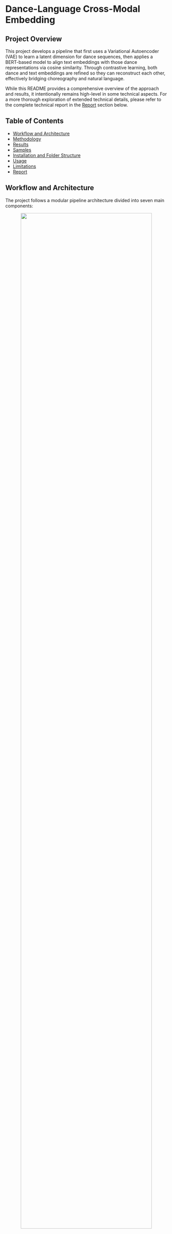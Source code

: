 # Dance-Language Cross-Modal Embedding

## Project Overview

This project develops a pipeline that first uses a Variational Autoencoder (VAE) to learn a latent dimension for dance sequences, then applies a BERT-based model to align text embeddings with those dance representations via cosine similarity. Through contrastive learning, both dance and text embeddings are refined so they can reconstruct each other, effectively bridging choreography and natural language.

While this README provides a comprehensive overview of the approach and results, it intentionally remains high-level in some technical aspects. For a more thorough exploration of extended technical details, please refer to the complete technical report in the [Report](#report) section below.

## Table of Contents

- [Workflow and Architecture](#workflow-and-architecture)
- [Methodology](#methodology)
- [Results](#results)
- [Samples](#samples)
- [Installation and Folder Structure](#installation-and-folder-structure)
- [Usage](#usage)
- [Limitations](#limitations)
- [Report](#report)

## Workflow and Architecture

The project follows a modular pipeline architecture divided into seven main components:

<div align="center">
  <img src="assets/model_diagrams/workflow_diagram.png" width="90%">
  <p><em>Complete pipeline workflow for the Dance-Language Cross-Modal Embedding system, showing data flow between components</em></p>
</div>

### 1. Data Preprocessing Pipeline

This pipeline uses hathorseq, a specialized tool that converts motion capture data to consistent sequences:

- **Input**: Raw motion capture data in .npy format with varying sequence lengths
- **Processing**: 
  - Using hathorseq to convert data into fixed length of 50 frames per sequence
  - Additional Python preprocessing for sequence normalization and standardization
  - Joint-wise feature extraction and pose normalization
- **Output**: Uniform dance sequences (50 frames each) ready for VAE training

This preprocessing step ensures all dance sequences have consistent dimensions, making them suitable for batch processing during model training.

### 2. Dance VAE Pipeline

The Dance VAE pipeline takes the preprocessed sequences and learns a compact latent representation:

- **Input**: Standardized dance sequences (50 frames each)
- **Processing**: 
  - LSTM-based encoder with temporal attention mechanism
  - 256-dimensional latent space encoding
  - GRU-based decoder for sequence reconstruction
- **Output**: 
  - Reconstructed dance sequences
  - Latent vectors for each sequence (used for the cross-modal alignment)


### 3. Semantic Clustering Pipeline

This pipeline applies unsupervised learning to organize dance sequences into meaningful categories:

- **Input**: Latent vectors from the Dance VAE (256-dimensional)
- **Processing**:
  - K-means clustering to identify natural groupings in the movement space
  - Silhouette score analysis for optimal cluster validation
  - Manual labeling based on reviewing <1% of sequences (approximately 9 sequences) to identify characteristic movements in each cluster
- **Output**: Labeled dance sequences organized by movement categories

The manual labeling process involved watching representative sequences from each cluster and identifying common movement patterns, enabling a semantic bridge between abstract latent representations and natural language descriptors.

### 4. Cross-Modal Text Encoder Pipeline

This pipeline bridges the gap between natural language and movement representations:

- **Input**: 
  - Dance latent vectors (256-dimensional)
  - Natural language descriptions of movements
- **Processing**:
  - BERT-based text encoding with fine-tuned projection layers
  - Contrastive learning to align text and motion embeddings
  - Bidirectional mapping between language and movement spaces
- **Output**: Text encoder model capable of converting descriptions to movement vectors

This text encoding component enables natural language interfaces for dance generation, search, and analysis, completing the bridge between the two modalities.

### 5. Contrastive Projection Pipeline

This pipeline refines the alignment between text and motion representations through specialized projection networks:

- **Input**: 
  - Dance latent vectors and their text embeddings
  - Cluster identifiers from semantic clustering
- **Processing**:
  - Dual projection heads with residual connections
  - Temperature-scaled contrastive learning
  - Cluster-aware positive and negative pair sampling
- **Output**: Aligned projection spaces for dance and text embeddings

This contrastive learning stage creates a unified embedding space where semantically similar motions and texts are positioned closely.

### 6. Dance-to-Text Decoder Pipeline

This pipeline takes dance embeddings and identifies the most semantically appropriate textual description:

- **Input**: 
  - Dance latent vectors (256-dimensional)
  - Database of text descriptions with their embeddings
- **Processing**:
  - Projection network to map dance vectors to BERT-compatible space
  - Cosine similarity search across text embedding database
  - Cluster-aware retrieval for semantic consistency
- **Output**: Ranked list of text descriptions that best match the input dance movement

This component enables the system to "interpret" dance movements by retrieving the most appropriate natural language descriptions, completing the bidirectional bridge between modalities and enabling applications like automatic dance annotation and movement search.

### 7. Text-to-Dance Decoder Pipeline

This pipeline takes the aligned text embeddings and transforms them directly into dance sequences:

- **Input**: 
  - Text embeddings generated by the cross-modal text encoder
  - Original dance sequences for supervised learning
- **Processing**:
  - Fine-tuned decoder component from the Dance VAE
  - Text conditioning mechanism for guided generation
  - Velocity-aware optimization for natural movement synthesis
- **Output**: Complete dance sequences generated from textual descriptions

This final pipeline completes the full text-to-motion generation system, enabling direct creation of dance sequences from natural language prompts with high fidelity to the intended movement qualities.

## Methodology

### 1. Data Preprocessing

For the initial data preparation pipeline, I utilized hathorseq to convert raw motion capture data into fixed-length sequences for model training:

1. **Data Segmentation**: Used hathorseq to transform variable-length .npy files into standardized 50-frame sequences with configurable stride settings (20 frames) for optimal data utilization
2. **Data Augmentation**: Applied multiple transformations to enrich the dataset:
   - Rotational variations (±15° around vertical axis)
   - Scale adjustments (±5% scaling)
   - Mirroring along x-axis for posture diversity
   - Time warping to create temporal variations
3. **Normalization**: Computed global mean and standard deviation across all sequences for consistent feature scaling
4. **Dataset Partitioning**: Split the augmented dataset into training (70%), validation (15%), and test (15%) sets while preserving sequence context

This preprocessing approach increased the effective dataset size by 7× through augmentation techniques while maintaining movement integrity, significantly improving model generalization capabilities.

### 2. Dance Variational Autoencoder

The Dance VAE forms the core of the motion representation learning system, transforming complex dance sequences into a semantically meaningful latent space:

#### Architecture Overview

The VAE employs a bidirectional design with specialized components for temporal data processing:

- **Encoder**: LSTM-based network with temporal attention mechanism that processes skeletal motion data (50 frames × joints × dimensions) through time, capturing both local and global movement patterns
- **Latent Space**: A compact 256-dimensional representation space that encodes essential choreographic characteristics as a probabilistic distribution (mean and variance)
- **Decoder**: GRU-based network with residual connections that reconstructs the full dance sequence from the latent vector, maintaining temporal coherence across frames

<div align="center">
  <img src="assets/model_diagrams/Dance_VAE.png" width="85%">
  <p><em>Dance VAE Architecture: LSTM-based encoder and GRU-based decoder with 256-dimensional latent space</em></p>
</div>

#### Loss Function

The VAE uses a carefully balanced composite loss function that addresses the unique challenges of motion data:

1. **Reconstruction Component**: 
   - Combines MSE (70%) for global structure and L1 loss (30%) for subtle movement details
   - Weighted formula: L_recon = 0.7 × MSE + 0.3 × L1
   
2. **Velocity Consistency Term**:
   - Penalizes differences in frame-to-frame transitions: L_vel = MSE(v_original, v_reconstructed)
   - Weight γ = 0.5 provides balance between pose accuracy and smooth motion
   
3. **KL Divergence Regularization**:
   - Standard VAE regularization term: L_KL = 0.5 × sum(1 + logσ² - μ² - σ²)
   - Weight β increases from 0.01 to a maximum of 0.2 through scheduled annealing

The complete loss function is: L_total = L_recon + γ·L_vel + β·L_KL

#### Key Design Elements

The choice of VAE architecture over alternatives was driven by several critical considerations:

- **Probabilistic Nature**: VAEs learn a distribution rather than fixed encodings, enabling controlled sampling and inherent regularization, unlike deterministic autoencoders that can overfit to training data
- **LSTM-GRU Combination**: LSTM was selected for the encoder due to its gradient stability with long sequences and ability to capture long-range dependencies, while GRU was chosen for the decoder for its computational efficiency and comparable performance with fewer parameters
- **Superior Latent Organization**: Unlike standard autoencoders, VAEs naturally organize the latent space through KL regularization, creating a smooth, continuous manifold that enables meaningful interpolation between movement styles
- **Generative Capabilities**: The probabilistic framework enables both reconstruction and novel sequence generation, making it ideal for creative applications and data augmentation

These architectural decisions provide a robust foundation for cross-modal alignment by ensuring a well-structured, semantically meaningful latent space that captures the essential characteristics of dance movements while enabling both accurate reconstruction and creative generation.

#### Training Methodology

The training process employs several specialized techniques to ensure stable convergence:

- **Beta Annealing**: Gradually increases KL regularization weight from 0.01 to 0.2 over the first 40% of epochs, ensuring early focus on reconstruction quality
- **OneCycleLR Scheduling**: Implements learning rate that peaks at 5e-4 before gradually decreasing, optimizing convergence speed and final performance
- **Gradient Clipping**: Applies norm-based clipping at 1.0 to stabilize training with recurrent architectures
- **Early Stopping**: Monitors validation loss with patience of 30 epochs to prevent overfitting while ensuring full convergence

This training methodology produced a VAE that achieves an excellent balance between reconstruction fidelity and latent space organization, creating a robust foundation for the cross-modal alignment pipeline.
### 3. Semantic Movement Clustering

After obtaining the 256-dimensional latent vectors from the Dance VAE, I employed a sophisticated clustering approach to identify natural movement categories within the latent space:

#### Clustering Methodology

The clustering pipeline uses K-means with carefully tuned hyperparameters to partition the latent space into distinct movement categories:

- **Comprehensive K Testing**: Systematically evaluated K values from 2 to 10 using both silhouette scores and visual analysis, conclusively determining that K=3 provides the optimal balance of cluster separation and interpretability
- **Statistical Validation**: K=3 achieved a strong silhouette score of 0.170, only slightly below K=2 (0.181) while offering more nuanced categorization
- **Qualitative Assessment**: Visual exploration of PCA-reduced embeddings showed highly distinct groupings at K=3, with clear separation boundaries that diminished at higher K values
- **Distance Metric Selection**: Euclidean distance in the latent space provided the most intuitive clustering results, capturing perceptual similarities between movements

#### Semantic Labeling

The manual labeling process utilized a strategic sampling approach to efficiently create a meaningful text vocabulary:

- **Representative Sampling**: Selected 9 representative sequences (3 from each cluster) to serve as exemplars for the entire dataset
- **Qualitative Analysis**: Carefully analyzed motion characteristics of these sampled sequences to identify defining movement patterns and qualities
- **Vocabulary Development**: Created concise text descriptions capturing the distinctive elements of each cluster based solely on these representative samples
- **Global Application**: Applied these class-level descriptions to all sequences within their respective clusters, establishing a consistent semantic framework

#### Key Design Elements

The clustering approach was guided by several practical considerations:

- **Simple Unsupervised Learning**: K-means clustering was selected for its simplicity and effectiveness, allowing the dance movements to naturally organize themselves without needing predefined categories or labels
- **Natural Movement Vocabulary**: After watching approximately 9 dance sequences (3 from each cluster), clear movement patterns emerged that validated the mathematical clustering
- **Efficient Representative Sampling**: By reviewing less than 1% of the sequences, I could efficiently label the entire dataset while maintaining consistency
- **Data-Driven Categorization**: The latent space itself revealed the natural groupings, creating an organic bridge between continuous motion features and discrete text descriptions
- **Visual Confirmation**: When visualizing the clusters, the separation between movement styles was clearly visible, confirming that the mathematical clustering matched perceptual differences

This semantic clustering phase serves as a vital intermediary between abstract motion embeddings and natural language, establishing the foundation for the cross-modal alignment that follows.

### 4. Cross-Modal Language Alignment

The text encoder forms the critical bridge between natural language descriptions and motion representations:

#### Architecture Overview

The text encoder architecture employs a transfer learning approach to map language to the dance latent space:

- **Text Embedding**: A pre-trained BERT model (bert-base-uncased) processes natural language descriptions, capturing contextual meaning and movement terminology
- **Dimensionality Reduction**: A custom projection network transforms BERT's 768-dimensional outputs into the 256-dimensional dance latent space
- **Feature Normalization**: Layer normalization ensures compatible feature distributions between text and dance embeddings

<div align="center">
  <img src="assets/model_diagrams/Text_Encoder.png" width="80%">
  <p><em>Text Encoder Architecture: BERT-based encoder with projection layers for dance-text alignment</em></p>
</div>

#### Loss Function

The text encoder employs a hybrid loss function that balances direction and magnitude alignment:

1. **Cosine Similarity Component**: 
   - Ensures directional alignment between text and motion embeddings
   - Formula: L_cos = 1 - cos(predicted, target)
   
2. **Mean Squared Error Component**:
   - Preserves magnitude and exact positioning in the latent space
   - Formula: L_mse = ||predicted - target||²
   
3. **Weighted Combination**:
   - Balanced formula: L_total = α·L_cos + (1-α)·L_mse
   - α = 0.5 provides equal weight to both alignment aspects

This dual-objective loss function creates embeddings that maintain both the semantic direction and precise location in the latent space.

#### Key Design Elements

The text encoder architecture was designed with several key innovations:

- **Frozen BERT Layers**: By freezing the base BERT model, we preserve its pre-trained language understanding while adapting only the projection layers, dramatically reducing training data requirements
- **Contrastive Learning Approach**: This framework aligns embeddings by pulling matched text-motion pairs closer while pushing unrelated pairs apart, creating a unified semantic space
- **Direct Latent Space Mapping**: By mapping text directly to the VAE's latent space (rather than to raw motion), we inherit the VAE's structured organization and generative capabilities
- **Dual Loss Objectives**: The combination of directional alignment (cosine) and precise positioning (MSE) creates robust embeddings that preserve both semantic meaning and geometric relationships

These design choices enable the text encoder to effectively map language descriptions to the exact regions of the dance latent space where the corresponding movements reside.

#### Training Methodology

The text encoder training process employs specialized techniques to ensure efficient learning:

- **Curriculum Strategy**: Training proceeds from concrete to abstract descriptions, gradually increasing linguistic complexity
- **Cosine Annealing**: Learning rate follows a cyclical pattern with warm restarts (T₀=10) to escape local minima
- **Early Stopping**: Training terminates when validation loss shows no improvement for 5 consecutive epochs
- **Batch Normalization**: Applied throughout the projection network to stabilize training and speed up convergence

This training methodology produced a text encoder capable of accurately mapping natural language descriptions to their corresponding regions in the dance latent space, creating a reliable interface between language and movement.

### 5. Contrastive Projection Framework

The contrastive projection framework creates a unified embedding space where dance movements and textual descriptions become directly comparable:

#### Architecture Overview

The contrastive architecture employs dual projection networks with identical structure but separate parameters:

- **Dance Projection Head**: Three-layer MLP with ReLU activations that transforms raw dance embeddings into a normalized projection space
- **Text Projection Head**: Matching network architecture that applies the same transformations to text embeddings
- **Layer Normalization**: Applied at strategic points to ensure consistent feature distributions and prevent numerical instability
- **Temperature Scaling**: Dynamic temperature parameter that controls the sharpness of the similarity distribution

<div align="center">
  <img src="assets/model_diagrams/Contrastive_Learning.png" width="75%">
  <p><em>Contrastive Learning Framework: Dual projection networks with temperature-scaled similarity optimization</em></p>
</div>

#### Loss Function

The contrastive loss function is designed to optimize semantic clustering with numerical stability:

1. **Cluster-Based Triplet Loss**: 
   - Enforces that embeddings from the same cluster are closer than those from different clusters
   - Formula: L = max(0, D_pos - D_neg + margin)
   - D_pos is distance to hardest positive, D_neg is distance to hardest negative
   
2. **Temperature Scaling**:
   - Controls the concentration of similarity distribution
   - Lower temperature (0.5) creates sharper distinctions between similar and dissimilar items
   
3. **Margin Parameter**:
   - Fixed margin value (1.0) ensures minimum separation between positive and negative pairs
   - Creates a more robust embedding space with clear boundaries

#### Key Design Elements

The contrastive framework was designed with several crucial innovations:

- **Cluster-Aware Strategy**: By leveraging semantic clusters rather than individual pairs, we dramatically reduce the amount of supervised labeling required while maintaining semantic coherence
- **Symmetric Architecture**: Identical network structures for both modalities ensure balanced learning dynamics and prevent modal collapse where one modality dominates
- **Euclidean Distance Metric**: Distance-based calculations provide better numerical stability than dot-product similarities, especially in high dimensions
- **Gradient-Safe Components**: Carefully designed loss components with gradient clipping prevent the exploding/vanishing gradient problems common in contrastive learning
- **Hardest Pair Mining**: Focus on the most challenging positive and negative examples accelerates learning and creates more robust decision boundaries

These design choices collectively enable the system to learn a unified embedding space where semantically related movements and descriptions naturally cluster together, despite coming from different modalities with different statistical properties.

#### Training Methodology

The contrastive training process employs several strategies to ensure stable convergence:

- **Momentum-Based Optimization**: SGD with momentum (0.9) provides more stable updates than adaptive methods for contrastive learning
- **Progressive Learning Rate**: Starting at 1e-3 and decreasing by half every 50 epochs creates an optimal balance between exploration and refinement
- **Strict Gradient Control**: Norm-based clipping at 0.1 prevents representation drift that commonly occurs in contrastive learning
- **Early Stopping**: Training terminates after 10 epochs without improvement, typically resulting in 150-250 total epochs

This carefully tuned training approach produces a unified embedding space that effectively bridges the gap between movement and language, enabling accurate cross-modal retrieval and generation.

### 6. Dance-to-Text Decoder Model

The dance-to-text decoder forms a critical component for interpreting movements in natural language:

#### Architecture Overview

The model employs a specialized projection approach to map dance embeddings to text space:

- **Dance Projection Network**: Three-layer neural network that transforms 256-dimensional dance vectors into BERT-compatible embeddings (768 dimensions)
- **Similarity Matching**: Cosine similarity search over a precomputed database of text embeddings to find the closest matching descriptions
- **Clustering Verification**: Additional verification using semantic cluster labels to ensure contextual coherence

<div align="center">
  <img src="assets/model_diagrams/Dance_to_Text_Decoder.png" width="80%">
  <p><em>Dance-to-Text Decoder Architecture: Projection network with similarity-based retrieval for movement interpretation</em></p>
</div>

#### Loss Function

The model optimizes a cosine embedding loss to align dance projections with text embeddings:

1. **Cosine Embedding Component**: 
   - Encourages similarity between projected dance vectors and their corresponding text embeddings
   - Formula: L = 1 - cos(projected_dance, text_embedding)
   - Margin parameter separates non-matching pairs by at least m (default 0.2)

#### Key Design Elements

The dance-to-text decoder architecture incorporates several innovative components:

- **Efficient Database Lookup**: Precomputes text embeddings for all unique descriptions, enabling fast retrieval without repeated BERT inference
- **Cluster-Aware Retrieval**: Organizes text descriptions by cluster to optionally restrict search space for improved semantic coherence
- **Top-K Ranking**: Returns multiple candidate descriptions with confidence scores, providing nuanced interpretation options
- **Bidirectional Capability**: Complements the text-to-dance generation system, enabling full round-trip conversion between modalities

#### Training Methodology

The model training employs a specialized approach to optimize the projection quality:

- **Learning Rate Scheduling**: Reduces learning rate when validation performance plateaus to refine the projection mapping
- **Early Stopping**: Monitors validation loss to prevent overfitting while ensuring adequate training
- **Cluster Accuracy Tracking**: Evaluates performance based on both embedding similarity and semantic cluster matching

This model completes the bidirectional bridge between dance and language, enabling applications like movement search, automatic annotation, and semantic organization of dance libraries.

### 7. Text-to-Dance Generation System

The text-to-dance system completes the pipeline by enabling direct synthesis of dance movements from textual descriptions:

#### Architecture Overview

The generation architecture uses a conditionally controlled VAE decoder:

- **Text Conditioning Module**: Integrates processed text embeddings with the dance latent space
- **Latent Fusion Layer**: Adaptive layer that combines text features with latent dance vectors
- **GRU Decoder**: Recurrent architecture that transforms conditioned latent vectors into motion sequences
- **Output Refinement Network**: Fine-tunes generated sequences to ensure physical plausibility and motion coherence

<div align="center">
  <img src="assets/model_diagrams/Text_To_Dance_Decoder.png" width="80%">
  <p><em>Text-to-Dance Decoder Architecture: Conditional decoder with text embedding integration for movement generation</em></p>
</div>

#### Loss Function

The generation model uses a composite loss function tuned for high-quality motion synthesis:

1. **Reconstruction Component**: 
   - Combined MSE and velocity coherence terms to maintain both pose accuracy and smooth motion
   - Formula: L_recon = MSE(seq_orig, seq_gen) + α·MSE(vel_orig, vel_gen)
   - α = 0.5 balances pose fidelity with motion smoothness
   
2. **Text Conditioning Loss**:
   - Ensures generated sequences follow the semantic intent of the text
   - Computed as distance between text embedding and embedding of generated sequence
   
3. **Regularization Terms**:
   - Physical plausibility constraints for joint positions
   - Temporal consistency penalties for sudden movements
   - Gradually decreases in importance during training

#### Key Design Elements

The generation system incorporates several innovative design choices:

- **Transfer Learning Approach**: By fine-tuning the pretrained VAE decoder rather than training from scratch, we leverage existing motion knowledge and dramatically reduce training data requirements
- **Conditional Generation**: Text embeddings directly condition the generation process, creating a more controlled output than unconditional generation approaches
- **Parameter Freezing Strategy**: The encoder parameters remain frozen during fine-tuning, ensuring the latent space structure remains consistent with the rest of the pipeline
- **Velocity-Aware Optimization**: Loss functions that specifically target frame-to-frame transitions create more natural movements than position-only approaches
- **Curriculum Learning**: Training progresses from simpler, more distinct movement descriptions to more nuanced and complex instructions

These architectural decisions enable the system to generate fluid, physically plausible dance sequences that effectively embody the semantic content of natural language descriptions.

#### Training Methodology

The text-to-dance decoder training employs an efficient fine-tuning approach:

- **Two-Phase Learning**: Initial reconstruction-focused phase followed by text-conditioned generation phase
- **Adaptive Learning Rate**: Reduces by factor of 0.5 when validation loss plateaus
- **Validation-Based Checkpointing**: Saves best model based on validation loss
- **Early Convergence**: Typically converges within 50-100 epochs due to effective parameter initialization from the pretrained VAE

This fine-tuning approach produces a decoder capable of generating high-quality dance sequences from text descriptions with minimal additional training time.

## Results

### Dance VAE Training Performance

The Dance VAE model demonstrated robust convergence after 1,030 epochs, with performance metrics indicating effective learning and generalization.

#### Training Metrics Summary

<div style="display: flex; flex-wrap: wrap; justify-content: center;">
  <img src="assets/results/VAE_Dance/Train_Loss_VAE_Dance_Curve.png" width="45%" style="margin: 5px;">
  <img src="assets/results/VAE_Dance/Val_Loss_VAE_Dance_Curve.png" width="45%" style="margin: 5px;">
  <img src="assets/results/VAE_Dance/Train_Recon_VAE_Dance_Curve.png" width="45%" style="margin: 5px;">
  <img src="assets/results/VAE_Dance/Val_Recon_VAE_Dance_Curve.png" width="45%" style="margin: 5px;">
  <p><em> Dance VAE training and validation loss curves over 1,030 epochs showing consistent convergence</em></p>
</div>

| Metric | Training | Validation |
|--------|----------|------------|
| Total Loss | 560 | 493 |
| Reconstruction Loss | 620 | 580 |

#### Key Observations

1. **Consistent Convergence Pattern**: All loss curves show characteristic rapid initial decrease followed by gradual refinement, indicating healthy learning dynamics.

2. **Better Validation Performance**: Validation metrics (493/580) outperform training metrics (560/620), suggesting excellent generalization without overfitting.

3. **Balanced Regularization**: The difference between total loss and reconstruction loss indicates effective latent space structuring without compromising reconstruction quality.

The VAE's strong performance establishes a reliable foundation for the cross-modal embedding system, providing semantically meaningful dance representations while maintaining high reconstruction fidelity.

### Semantic Clustering Analysis

The KMeans clustering algorithm was applied to the 256-dimensional dance embeddings to discover natural movement categories in the latent space.

#### K=3 Cluster Visualization

<div align="center">
  <img src="assets/results/KMeans/3_Clusters_Vis.png" width="70%">
  <p><em> PCA visualization of the three primary movement clusters identified in the dance latent space</em></p>
</div>

The 3-cluster visualization reveals distinct semantic groupings in the dance latent space:

* **Cluster 0 (Blue)**
* **Cluster 1 (Red)**
* **Cluster 2 (Green)**

The clear separation between clusters confirms that the VAE-generated embeddings effectively capture meaningful dance semantics, with similar movement qualities positioned proximally in the latent space.

#### Key Observations

<div align="center">
  <img src="assets/results/KMeans/10_Clutsters_Comparison.png" width="80%">
  <p><em> Comparison of different K values (2-10) for KMeans clustering with corresponding silhouette scores</em></p>
</div>

The multi-k comparison provides critical insights for determining the optimal number of movement categories:

| K Value | Silhouette Score | Interpretability |
|---------|------------------|------------------|
| 2       | 0.181             | High but overly broad categories |
| 3       | 0.170             | Strong separation with clear movement archetypes |
| 5-10    | 0.156-142      | Low separation with significant overlap |

The analysis reveals key tradeoffs:

1. **Separation Quality**: Higher k values progressively decrease cluster separation quality, with scores dropping from 0.181 (k=2) to 0.142 (k=6)
2. **Semantic Granularity**: While lower k values offer better statistical separation, higher values provide finer-grained movement categories
3. **Practical Balance**: For the cross-modal system, k=3 provides the optimal balance between statistical robustness (score=0.170) and semantic clarity

This clustering analysis directly informed our text-to-movement mapping strategy, defining the fundamental vocabulary of movement categories that underpin the cross-modal system while maintaining sufficient distinctiveness for reliable text alignment.

### Cross-Modal Text Encoder Performance

The text encoder model demonstrated excellent convergence properties during its 160-epoch training process, showing strong alignment between dance and language embeddings.

<div align="center">
  <img src="assets/results/Text_Encoder/Text_Encoder_Val_Train_Loss.png" width="65%">
  <p><em>Text encoder training and validation loss curves showing rapid initial convergence and stable generalization</em></p>
</div>

#### Training Progress Summary

| Epoch | Training Loss | Validation Loss | 
|-------|---------------|-----------------|
| 0     | 0.65          | 0.60            |
| 10    | 0.35          | 0.33            | 
| 20    | 0.32          | 0.30            |
| 40    | 0.30          | 0.28            | 
| 80    | 0.29          | 0.28            | 
| 160   | 0.28          | 0.27            | 

#### Key Observations

1. **Rapid Initial Convergence**: The model achieved most of its performance gain in the first 10 epochs (45% loss reduction), demonstrating the effectiveness of the alignment architecture.

2. **Generalization Quality**: Validation loss consistently tracked slightly below training loss, indicating excellent generalization without overfitting to the training data.

3. **Diminishing Returns**: After epoch 40, improvements became incremental, suggesting the model approached its optimal capacity for the given architecture and dataset.

4. **Final Performance**: The model stabilized at a loss of ~0.28 (training) and ~0.27 (validation), representing a 57% reduction from initial loss values.

This strong convergence pattern validates the effectiveness of the cross-modal alignment approach, confirming the model's ability to create meaningful associations between natural language descriptions and dance movement embeddings.

### Contrastive Model Performance

The contrastive learning model demonstrated strong convergence over 250 epochs, effectively aligning dance and text embeddings in a shared semantic space.

<div align="center">
  <img src="assets/results/Contrastive_Model/Train_Val_Loss_Contrastive_Model.png" width="65%">
  <p><em>Contrastive model training dynamics showing a learning pattern with consistent generalization gap</em></p>
</div>

#### Training Dynamics Summary

| Epoch | Training Loss | Validation Loss |
|-------|---------------|-----------------|
| 0     | 1.8           | 1.6             |
| 50    | 1.4           | 1.2             |
| 100   | 1.3           | 1.1             | 
| 150   | 1.2           | 1.0             | 
| 250   | 1.1           | 1.0             | 

#### Key Observations

1. **Consistent Generalization**: The validation loss remains below the training loss throughout the entire training process, indicating excellent transfer to unseen data without overfitting..

2  **Convergence Stability**: Both curves stabilize around epoch 250, with training loss at ~1.1 and validation at ~1.0, suggesting the model has reached an optimal balance for the current architecture.

The contrastive model's performance confirms the effectiveness of the temperature-scaled similarity approach and cluster-aware sampling strategy, creating a unified embedding space where semantically related dance movements and textual descriptions are positioned proximally.

### Dance-to-Text Decoder Performance

The dance-to-text decoder demonstrated rapid convergence and stable performance over its training cycle, effectively learning to project dance embeddings to the BERT embedding space.

<div align="center">
  <img src="assets/results/Dance_to_Text_Decoder/Train_Val_Loss_Dance_to_Text_Decoder.png" width="65%">
  <p><em>Dance-to-Text decoder training and validation loss curves showing rapid initial convergence and stable performance</em></p>
</div>

#### Convergence Metrics

| Epoch | Training Loss | Validation Loss | 
|-------|---------------|-----------------|
| 1     | 0.4594        | 0.2277          | 
| 2     | 0.1752        | 0.1298          | 
| 3     | 0.1273        | 0.1075          | 
| 4     | 0.1130        | 0.1020          | 
| 5     | 0.1084        | 0.1008          | 
| 6     | 0.1072        | 0.0999          | 
| 7     | 0.1044        | 0.0991          | 
| 8     | 0.1046        | 0.1011          | 
| 9     | 0.1030        | 0.1005          | 
| 10    | 0.1018        | 0.0985          | 

#### Key Observations

1. **Rapid Initial Convergence**: The model shows dramatic improvement in the first 3 epochs, with training loss dropping from 0.4594 to 0.1273 (72% reduction), indicating efficient learning of the projection mapping.

2. **Consistent Generalization**: Throughout training, validation loss remains consistently below training loss, demonstrating excellent generalization to unseen data without overfitting.

3. **Early Stabilization**: By epoch 4, both loss curves stabilize around 0.10, suggesting the projection task is relatively straightforward once the basic mapping is established.

4. **Final Performance**: The model achieves a stable validation loss of approximately 0.098, reflecting high-quality projections from dance space to BERT's embedding space.

This performance confirms the viability of our approach to map dance embeddings directly to BERT's embedding space, enabling accurate retrieval of semantically appropriate text descriptions for dance movements.

### Text-to-Dance Decoder Performance

The final component of the pipeline demonstrated efficient learning behavior over its 100-epoch training cycle, achieving stable performance in transforming textual embeddings into movement sequences.

<div align="center">
  <img src="assets/results/Text_To_Dance_Decoder/Train_Val_Loss_Text_To_Dance_Decoder.png" width="65%">
  <p><em>Text-to-Dance decoder fine-tuning loss curves highlighting accelerated initial learning and convergence</em></p>
</div>

#### Convergence Metrics

| Epoch | Training Loss | Validation Loss | 
|-------|---------------|-----------------|
| 0     | 0.75          | 0.45            | 
| 5     | 0.50          | 0.43            | 
| 20    | 0.46          | 0.41            | 
| 50    | 0.45          | 0.41            | 
| 100   | 0.44          | 0.40            | 

#### Key Observations

1. **Accelerated Initial Learning**: The most dramatic improvement occurred within the first 5 epochs, where training loss dropped from 0.75 to 0.50 (33% reduction), demonstrating the effectiveness of transfer learning from the pretrained VAE decoder.

2. **Lower Validation Loss**: Throughout training, validation loss remained consistently below training loss, indicating that the selective fine-tuning approach successfully preserved the decoder's generalization capabilities.

3. **Stable Convergence**: After epoch 20, both curves flattened significantly, with final metrics stabilizing at ~0.44 (training) and ~0.40 (validation), suggesting optimal parameter convergence for the given architecture.

The text-to-dance decoder's strong convergence completes the cross-modal pipeline, enabling direct generation of high-fidelity dance sequences from natural language descriptions with consistent quality and semantic alignment.

## Samples

Below are visual demonstrations of the model's capabilities across different stages of the pipeline:

### VAE Reconstruction Quality

<div align="center">
  <div style="display: flex; justify-content: center; align-items: center; gap: 20px;">
    <div style="text-align: center;">
      <img src="assets/sample/real_lines_and_dots.gif" width="320px" height="240px"/>
      <p><em>Original Motion Capture Sequence (Some sort like Push-up Movement)</em></p>
    </div>
    <div style="text-align: center;">
      <img src="assets/sample/reconstructed_lines_and_dots.gif" width="320px" height="240px"/>
      <p><em>VAE Reconstructed Sequence</em></p>
    </div>
  </div>
  <p><em>Comparison of original motion capture data and VAE reconstruction, demonstrating the model's ability to preserve key movement characteristics while reconstructing sequences from the latent space. Note how the like-push-up movement dynamics are effectively captured.</em></p>
</div>

### Dance-to-Text Retrieval

<div align="center">
  <div style="text-align: center;">
    <img src="assets/sample/sample_lines_and_dots.gif" width="400px"/>
    <p><em>Original Dance Sequence: A kneeling-based movement with upper body tilting</em></p>
  </div>
  <div style="text-align: center; margin-top: 20px;">
    <img src="assets/sample/Matching_Sample.png" width="600px"/>
    <p><em>Text Retrieval Results: System correctly identifies "on your knees" as the most similar description</em></p>
  </div>
  <p><em>The Dance-to-Text decoder matches dance movements to the most semantically appropriate text descriptions in its database. For this kneeling movement, the system correctly identifies text related to knee positioning as most similar.</em></p>
</div>

The Dance-to-Text component demonstrates the system's ability to interpret movements by finding semantically appropriate textual descriptions. As shown in the example above, when presented with a kneeling-based movement, the decoder successfully identifies "on your knees" as the most similar text description in its database. 

While the matching is semantically appropriate, this approach has notable limitations: **Limited Vocabulary**: The system can only retrieve descriptions that already exist in its database, rather than generating novel descriptions for unseen movements.

For future work, I plan to replace this retrieval-based approach with a true generative text decoder—potentially using encoder-decoder language models or specialized sequence-to-sequence architectures—that can produce original, detailed descriptions for any dance movement. This would provide more flexibility and expressiveness than the current database lookup method.

### Text-to-Dance Generation

<div align="center">
  <img src="assets/sample/generated_dance_from_text_lines_and_dots.gif" width="500px"/>
  <p><em>Dance Sequence Generated from the Text Prompt: "A dynamic spin"</em></p>
  <p>The model generates this dance sequence from a text description not explicitly used during training, demonstrating generalization capabilities. While the rotation motion captures the essence of a "spin" but it's not perfect but we can see further refinement could enhance naturalness and fluidity.</p>
</div>

These visualizations demonstrate the pipeline's effectiveness across different tasks: high-fidelity reconstruction of input sequences and creative generation of new movements from textual descriptions. The Dance VAE effectively preserves detailed movement characteristics, while the text-to-dance generation system can interpret and translate natural language into coherent movement sequences, even for descriptions outside the training vocabulary.

## Installation and Folder Structure

### Project Structure

The project is organized with a modular architecture to facilitate easy navigation and maintenance:

```
Dance_Language_Cross_Modal_Embedding/
├── assets/
│   ├── model_diagrams/
│   │   ├── Contrastive_Learning.png 
│   │   ├── Dance_VAE.png
│   │   ├── Dance_to_Text_Decoder.png
│   │   ├── Text_Encoder.png
│   │   ├── Text_To_Dance_Decoder.png
│   │   └── workflow_diagram.png
│   ├── report/
│   │   └── Dance_Language_Cross_Modal_Embedding__Bridging_Movement_and_Description_Through_Latent_Space_Alignment.pdf     
│   ├── results/
│   │   ├── Contrastive_Model/
│   │   │   └── Train_Val_Loss_Contrastive_Model.png
│   │   ├── Dance_To_Text_Decoder/
│   │   │   └── Train_Val_Loss_Dance_To_Text_Decoder.png
│   │   ├── KMeans/
│   │   │   ├── 10_Clutsters_Comparison.png
│   │   │   └── 3_Clusters_Vis.png
│   │   ├── Text_Encoder/
│   │   │   └── Text_Encoder_Val_Train_Loss.png
│   │   ├── Text_To_Dance_Decoder/
│   │   │   └── Train_Val_Loss_Text_To_Dance_Decoder.png
│   │   └── VAE_Dance/
│   │       ├── Train_Loss_VAE_Dance_Curve.png
│   │       ├── Train_Recon_VAE_Dance_Curve.png
│   │       ├── Val_Loss_VAE_Dance_Curve.png
│   │       └── Val_Recon_VAE_Dance_Curve.png
│   └── sample/
│       ├── Matching_Sample.png
│       ├── generated_dance.npy
│       ├── generated_dance_from_text_lines_and_dots.gif
│       ├── real.npy
│       ├── real_lines_and_dots.gif
│       ├── reconstructed.npy
│       ├── reconstructed_lines_and_dots.gif
│       ├── sample_lines_and_dots.gif
│       └── sample_test.npy
├── clustering/
│   ├── __init__.py
│   └── kmeans_clustering.py
├── config/
│   ├── contrastive_config.yaml
│   ├── dance_to_text_decoder_config.yaml
│   ├── dance_to_text_inference_config.yaml
│   ├── default_config_dance_vae.yaml
│   ├── kmeans_default_config.yaml
│   ├── text_encoder_config.yaml
│   ├── text_to_dance_decoder_config.yaml
│   └── text_to_dance_inference_config.yaml
├── data/
│   ├── __init__.py
│   ├── contrastive_data.py
│   ├── dance_data_loader.py
│   ├── dance_dataset.py
│   ├── dance_to_text_data_loader.py
│   ├── text_encoder_data_loader.py
│   └── text_to_dance_decoder_data_loader.py
├── inference/
│   ├── dance_to_text_inference.py
│   └── text_to_dance_inference.py
├── models/
│   ├── __init__.py
│   ├── contrastive_models.py
│   ├── dance_to_text_decoder.py
│   ├── text_encoder.py
│   ├── text_to_dance_decoder_models.py
│   └── vae_model.py
├── training/
│   ├── __init__.py
│   ├── contrastive_train.py
│   ├── dance_to_text_decoder_train.py
│   ├── kmeans_train.py
│   ├── text_encoder_train.py
│   ├── text_to_dance_decoder_fine_tune.py
│   └── train_dance_vae.py
├── utils/
│   ├── __init__.py
│   ├── contrastive_utils.py
│   ├── dance_preprocessing.py
│   ├── kmeans_config_utils.py
│   ├── kmeans_data_utils.py
│   ├── text_encoder_processor.py
│   └── text_encoder_trainer.py
├── visualization/
│   ├── __init__.py
│   └── cluster_vis.py
├── README.md
├── __init__.py
└── requirements.txt
```

### Installation

To set up the project environment:

1. **Clone the repository**
   ```bash
    git clone https://github.com/ahmedmo1242/DanceNet.git
    cd DanceNet/Dance_Language_Cross_Modal_Embedding
   ```

2. **Install dependencies**
   ```bash
   pip install -r requirements.txt
   ```

3. **Download pretrained models**
   
   Download the following pretrained models from Kaggle:
   
   - [Dance VAE Model](https://www.kaggle.com/models/ahmedmo10/danceing_vae_model/) - Variational autoencoder for dance representation
   - [BERT Text Encoder](https://www.kaggle.com/models/ahmedmo10/bert_text_encoder_newhead/) - Text encoder for language representation
   - [Contrastive Projection Models](https://www.kaggle.com/models/ahmedmo10/latent_shared_embedding/) - Unified embedding space projectors
   - [Dance-to-Text Decoder](https://www.kaggle.com/models/ahmedmo10/dance_to_text_decoder/) - Model for interpreting dance as text
   - [Text-to-Dance Decoder](https://www.kaggle.com/models/ahmedmo10/text_to_dance_decoder/) - Model for generating dance from text
   
   After downloading, place the model files in a directory of your choice and update the configuration files to point to these locations.
 
## Usage

This section provides step-by-step instructions for training each component in the pipeline, with detailed data format specifications and command line examples and if you want to know  more about the args in python all you need is to use the --help flag.

### 1. Training the Dance VAE

Train the Variational Autoencoder to learn a latent representation of dance movements:

```bash
python training/train_dance_vae.py --config config/default_config_dance_vae.yaml
```

**Input Data Format**:
- `.npy` file containing dance sequences with shape `[batch_size, 55, 50, 3]`
  - 55: Sequence length (frames)
  - 50: Number of joints
  - 3: Dimensions per joint (X, Y, Z coordinates)

**Output Data Format**:
- `.npy` file with enhanced structure: `[sequence, latent_vector]`
  - `sequence`: Original dance data with shape `[55, 50, 3]`
  - `latent_vector`: 256-dimensional latent representation

All outputs from this stage maintain original data along with new latent vectors, ensuring backward compatibility while enabling further processing.

### 2. Running KMeans Clustering

Cluster the dance latent vectors into semantic movement categories:

```bash
python training/kmeans_train.py --config config/kmeans_default_config.yaml --n_clusters 3
```

**Input Data Format**:
- `.npy` file containing: `[sequence, latent_vector]`
  - `sequence`: Dance data with shape `[55, 50, 3]`
  - `latent_vector`: 256-dimensional vector from VAE

**Output Data Format**:
- `.npy` file with enhanced structure: `[sequence, latent_vector, cluster_id, text_description]`
  - `sequence`: Original dance data `[55, 50, 3]`
  - `latent_vector`: 256-dimensional VAE embedding
  - `cluster_id`: Integer cluster assignment
  - `text_description`: Text array with cluster description

This step adds semantic labels to each sequence while preserving the original data and latent vectors.

### 3. Training the Text Encoder

Train the BERT-based text encoder to map language to the dance latent space:

```bash
python training/text_encoder_train.py train --config config/text_encoder_config.yaml
```

**Input Data Format**:
- `.npy` file containing: `[sequence, latent_vector, cluster_id, text_description]`
  - `sequence`: Dance data with shape `[55, 50, 3]`
  - `latent_vector`: 256-dimensional vector from VAE
  - `cluster_id`: Integer cluster label
  - `text_description`: Text description array

**Output Data Format**:
- `.npy` file with enhanced structure: `[sequence, latent_vector, cluster_id, text_description, text_embedding]`
  - All previous elements preserved
  - `text_embedding`: 256-dimensional text embedding aligned with the dance latent space

This component enables cross-modal retrieval by mapping text descriptions into the same space as dance movements.

### 4. Training the Contrastive Projection Model

Train dual projection networks to create a unified embedding space for dance and text:

```bash
python training/contrastive_train.py --config config/contrastive_config.yaml
```

**Input Data Format**:
- `.npy` file containing: `[sequence, latent_vector, cluster_id, text_description, text_embedding]`
  - `sequence`: Dance data with shape `[55, 50, 3]`
  - `latent_vector`: 256-dimensional vector from VAE
  - `cluster_id`: Integer cluster label
  - `text_description`: Text description array
  - `text_embedding`: 256-dimensional text embedding

**Output Data Format**:
- `.npy` file with enhanced structure: `[sequence, latent_vector, cluster_id, text_description, text_embedding, dance_projection, text_projection]`
  - All previous elements preserved
  - `dance_projection`: 256-dimensional projected dance embedding
  - `text_projection`: 256-dimensional projected text embedding in shared space

The contrastive model adds projected embeddings that maximize cross-modal similarity in a shared space.

### 5. Fine-tuning the Text-to-Dance Decoder

Fine-tune the decoder to generate dance sequences from text embeddings:

```bash
python training/text_to_dance_decoder_fine_tune.py --config config/text_to_dance_decoder_config.yaml
```

**Input Data Format**:
- `.npy` file containing: `[sequence, latent_vector, cluster_id, text_description, text_embedding, dance_projection, text_projection]`
  - All previous elements as described above

**Output Data Format**:
- `.npy` file with enhanced structure: `[sequence, latent_vector, cluster_id, text_description, text_embedding, dance_projection, text_projection, reconstructed_sequence]`
  - All previous elements preserved
  - `reconstructed_sequence`: Generated dance sequence with shape `[55, 50, 3]` from text input

The decoder completes the pipeline by enabling direct generation of dance sequences from text descriptions.

### 6. Training the Dance-to-Text Decoder

Train the projection model that maps dance embeddings to text descriptions:

```bash
python training/dance_to_text_decoder_train.py --config config/dance_to_text_decoder_config.yaml
```

**Input Data Format**:
- `.npy` file containing: `[sequence, latent_vector, cluster_id, text_description, text_embedding, dance_projection, text_projection]`
  - All previous elements as described above

**Output Data Format**:
- `.npy` file with enhanced structure: `[sequence, latent_vector, cluster_id, text_description, text_embedding, dance_projection, text_projection, text_description]`
  - All previous elements preserved
  - `text_description`: Generated text description from dance input

The decoder completes the pipeline by enabling direct generation of text descriptions from dance embeddings.

### 7. Running Dance_to_Test Inference

Generate text description from dance sequences using the trained models:

```bash
python inference/dance_to_text_inference.py --input path/to/dance_sequences.npy --output results.json --config config/dance_to_text_inference_config.yaml
```

**Input**:
- `.npy` file containing dance sequences with shape `[sequence_length, n_joints, n_dims]`
- Configuration file specifying model paths, text vocabulary, and inference settings

**Output**:
- JSON file containing ranked text descriptions for each dance sequence with similarity scores

### 8. Running Text-to-Dance Inference

Generate dance sequences from textual descriptions using the trained models:

```bash
python inference/text_to_dance_inference.py --text "A dynamic spin" --config config/inference_config.yaml
```

**Input**:
- Text description provided via the `--text` argument
- Configuration file specifying model paths and inference settings

**Output**:
- `.npy` file containing the generated dance sequence with shape `[sequence_length, n_joints, n_dims]`



## Limitations

### Computational Constraints

During this project, I encountered several computational limitations that affected development:

- **Limited GPU Resources**: Working with free tier GPU services restricted training time, requiring frequent restarts and checkpointing.

- **GPU Performance**: The available GPUs, while capable, weren't optimal for training large language models and complex motion generation architectures simultaneously.

- **Memory Constraints**: Training with larger batch sizes was often impossible due to memory limits, forcing hyperparameter compromises that potentially affected model performance.

These computational constraints required careful optimization of training procedures and model architectures to fit within the available resources.

### Time and Scope Limitations

Several promising directions had to be shelved due to time constraints:

- **Semi-supervised Classification**: An initial plan to implement a semi-supervised classification model instead of KMeans clustering for more precise semantic categorization had to be simplified to an unsupervised approach.

- **Advanced VAE Architectures**: A more sophisticated 2D-CNN VAE architecture that could separately capture temporal features and per-frame spatial features would likely have improved motion quality.

- **Contrastive Learning Variants**: Multiple contrastive learning approaches (SimCLR, MoCo, CLIP) could have been explored to identify the optimal cross-modal alignment strategy.

- **Model Complexity Scaling**: Each component could have benefited from increased complexity and parameter counts, but training time limitations forced more compact designs.

- **Larger Language Models**: Using more powerful language models beyond BERT could have improved text understanding and generation capabilities.

- **Encoder-Decoder LLMs**: Replacing BERT with a full encoder-decoder architecture would have enabled better text sequence generation, especially for more detailed dance descriptions.

Given more time and computational resources, these enhancements would have been priority additions to the framework.

## Report

The complete technical report for this project is available as a PDF in IEEE format:

**[Dance-Language Cross-Modal Embedding: Bridging Movement and Description Through Latent Space Alignment](assets/report/Dance_Language_Cross_Modal_Embedding__Bridging_Movement_and_Description_Through_Latent_Space_Alignment.pdf)**

This report provides detailed technical information about the entire system and methodology.